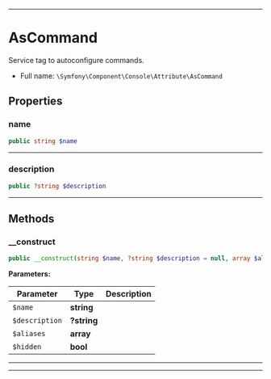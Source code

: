 ***

# AsCommand

Service tag to autoconfigure commands.



* Full name: `\Symfony\Component\Console\Attribute\AsCommand`



## Properties


### name



```php
public string $name
```






***

### description



```php
public ?string $description
```






***

## Methods


### __construct



```php
public __construct(string $name, ?string $description = null, array $aliases = [], bool $hidden = false): mixed
```








**Parameters:**

| Parameter | Type | Description |
|-----------|------|-------------|
| `$name` | **string** |  |
| `$description` | **?string** |  |
| `$aliases` | **array** |  |
| `$hidden` | **bool** |  |




***


***

